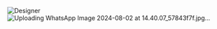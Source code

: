 ![Designer](https://github.com/user-attachments/assets/7fa61f3f-6203-4159-ad0f-c92df973e803)
![Uploading WhatsApp Image 2024-08-02 at 14.40.07_57843f7f.jpg…]()
